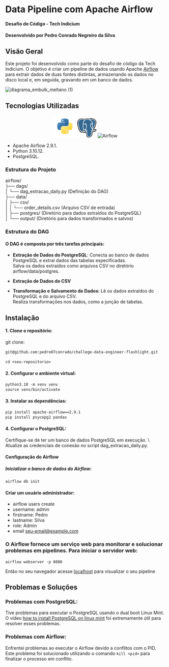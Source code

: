 # Data Pipeline com Apache Airflow
#### Desafio de Código - Tech Indicium
#### Desenvolvido por Pedro Conrado Negreiro da Silva

## Visão Geral
Este projeto foi desenvolvido como parte do desafio de código da Tech Indicium. O objetivo é criar um pipeline de dados usando Apache [Airflow]([url](https://airflow.apache.org/)) para extrair dados de duas fontes distintas, armazenando os dados no disco local e, em seguida, gravando em um banco de dados.

![diagrama_embulk_meltano (1)](https://github.com/pedro07conrado/challege-data-engineer-flashlight./assets/113401454/fd6d1f64-0cfe-4c59-a356-7d78c2469ff1)





## Tecnologias Utilizadas
<p align="center">
   <img src="https://raw.githubusercontent.com/github/explore/main/topics/python/python.png" alt="Python" width="70" height="70"/> 
   <img src="https://raw.githubusercontent.com/github/explore/main/topics/postgresql/postgresql.png" alt="PostgreSQL" width="60" height="60"/>
   <img src="https://upload.wikimedia.org/wikipedia/commons/d/de/AirflowLogo.png" alt="Airflow" width="85" height="60"/> 
</p>

- Apache Airflow 2.9.1. 
- Python 3.10.12. 
- PostgreSQL. 

### Estrutura do Projeto
airflow/ \
├── dags/ \
│   └── dag_extracao_daily.py (Definição do DAG) \
├── data/ \
│   ├── csv/ \
│   │   └── order_details.csv (Arquivo CSV de entrada) \
│   ├── postgres/ (Diretório para dados extraídos do PostgreSQL) \
│   └── output/ (Diretório para dados transformados e salvos) 

### Estrutura do DAG
#### O DAG é composta por três tarefas principais:

- **Extração de Dados do PostgreSQL**: 
Conecta ao banco de dados PostgreSQL e extrai dados das tabelas especificadas. \
Salva os dados extraídos como arquivos CSV no diretório airflow/data/postgres.

- **Extração de Dados do CSV**

- **Transformação e Salvamento de Dados:**
Lê os dados extraídos do PostgreSQL e do arquivo CSV. \
Realiza transformações nos dados, como a junção de tabelas.

## Instalação
#### 1. Clone o repositório:
git clone:
```
git@github.com:pedro07conrado/challege-data-engineer-flashlight.git
``` 
`cd <seu-repositorio>`

#### 2. Configurar o ambiente virtual:
```
python3.10 -m venv venv 
source venv/bin/activate
```

#### 3. Instalar as dependências:
```
pip install apache-airflow==2.9.1 
pip install psycopg2 pandas
```

#### 4. Configurar o PostgreSQL:
Certifique-se de ter um banco de dados PostgreSQL em execução. \ 
Atualize as credenciais de conexão no script dag_extracao_daily.py.

#### Configuração do Airflow
##### Inicializar o banco de dados do Airflow: 
```
airflow db init
```

#### Criar um usuário administrador: 
- airflow users create 
- username: admin 
- firstname: Pedro 
- lastname: Silva 
- role: Admin 
- email seu-email@example.com
   

### O Airflow fornece um serviço web para monitorar e solucionar problemas em pipelines. Para iniciar o servidor web:
 ```
airflow webserver -p 8080
```
Então no seu navegador acesse [localhost](http://localhost:8080/home) para visualizar o seu pipeline

## Problemas e Soluções
### Problemas com PostgreSQL: 
Tive problemas para executar o PostgreSQL usando o dual boot Linux Mint. \
O vídeo [how to install PostgreSQL on linux mint](https://www.youtube.com/watch?v=BykmBY-GgvE&t=1s) foi extremamente útil para resolver esses problemas.

### Problemas com Airflow:
Enfrentei problemas ao executar o Airflow devido a conflitos com o PID. Este problema foi solucionado utilizando o comando `kill <pid>` para finalizar o processo em conflito.
